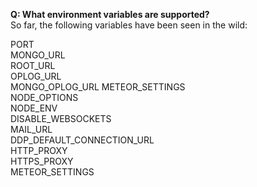 **Q:  What environment variables are supported?**  
So far, the following variables have been seen in the wild:  

PORT  
MONGO_URL  
ROOT_URL  
OPLOG_URL  
MONGO_OPLOG_URL
METEOR_SETTINGS  
NODE_OPTIONS  
NODE_ENV  
DISABLE_WEBSOCKETS  
MAIL_URL  
DDP_DEFAULT_CONNECTION_URL  
HTTP_PROXY  
HTTPS_PROXY  
METEOR_SETTINGS 

